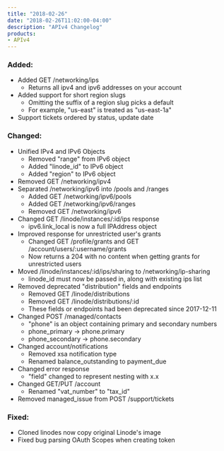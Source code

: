 ```yaml
---
title: "2018-02-26"
date: "2018-02-26T11:02:00-04:00"
description: "APIv4 Changelog"
products:
- APIv4
---
```

### Added:

* Added GET /networking/ips
  * Returns all ipv4 and ipv6 addresses on your account
* Added support for short region slugs
  * Omitting the suffix of a region slug picks a default
  * For example, "us-east" is treated as "us-east-1a"
* Support tickets ordered by status, update date

### Changed:

* Unified IPv4 and IPv6 Objects
  * Removed "range" from IPv6 object
  * Added "linode_id" to IPv6 object
  * Added "region" to IPv6 object
* Removed GET /networking/ipv4
* Separated /networking/ipv6 into /pools and /ranges
  * Added GET /networking/ipv6/pools
  * Added GET /networking/ipv6/ranges
  * Removed GET /networking/ipv6
* Changed GET /linode/instances/:id/ips response
  * ipv6.link_local is now a full IPAddress object
* Improved response for unrestricted user's grants
  * Changed GET /profile/grants and GET /account/users/:username/grants
  * Now returns a 204 with no content when getting grants for unrestricted users
* Moved /linode/instances/:id/ips/sharing to /networking/ip-sharing
  * linode_id must now be passed in, along with existing ips list
* Removed deprecated "distribution" fields and endpoints
  * Removed GET /linode/distributions
  * Removed GET /linode/distributions/:id
  * These fields or endpoints had been deprecated since 2017-12-11
* Changed POST /managed/contacts
  * "phone" is an object containing primary and secondary numbers
  * phone_primary -> phone.primary
  * phone_secondary -> phone.secondary
* Changed account/notifications
  * Removed xsa notification type
  * Renamed balance_outstanding to payment_due
* Changed error response
  * "field" changed to represent nesting with x.x
* Changed GET/PUT /account
  * Renamed "vat_number" to "tax_id"
* Removed managed_issue from POST /support/tickets

### Fixed:

* Cloned linodes now copy original Linode's image
* Fixed bug parsing OAuth Scopes when creating token